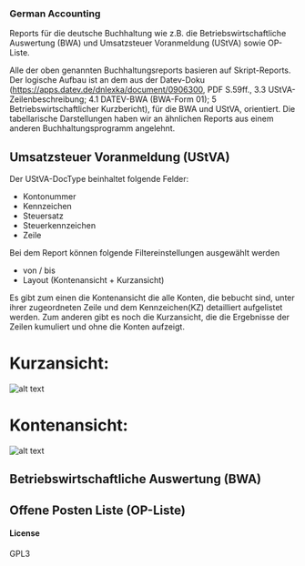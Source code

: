 ### German Accounting

Reports für die deutsche Buchhaltung wie z.B. die Betriebswirtschaftliche Auswertung (BWA) und  Umsatzsteuer Voranmeldung (UStVA) sowie OP-Liste.

Alle der oben genannten Buchhaltungsreports basieren auf Skript-Reports. Der logische Aufbau ist an dem aus der Datev-Doku (https://apps.datev.de/dnlexka/document/0906300, PDF S.59ff., 3.3 UStVA-Zeilenbeschreibung; 4.1 DATEV-BWA (BWA-Form 01); 5 Betriebswirtschaftlicher Kurzbericht), für die BWA und UStVA, orientiert. Die tabellarische Darstellungen haben wir an ähnlichen Reports aus einem anderen Buchhaltungsprogramm angelehnt.

## Umsatzsteuer Voranmeldung (UStVA)

Der UStVA-DocType beinhaltet folgende Felder:
- Kontonummer
- Kennzeichen
- Steuersatz
- Steuerkennzeichen
- Zeile

Bei dem Report können folgende Filtereinstellungen ausgewählt werden
- von / bis
- Layout (Kontenansicht + Kurzansicht)

Es gibt zum einen die Kontenansicht die alle Konten, die bebucht sind, unter ihrer zugeordneten Zeile und dem Kennzeichen(KZ) detailliert aufgelistet werden. Zum anderen gibt es noch die Kurzansicht, die die Ergebnisse der Zeilen kumuliert und ohne die Konten aufzeigt.

# Kurzansicht:
![alt text](erpnext_german_accounting/docs/Kurzansicht_UStVA.png)
# Kontenansicht:
![alt text](erpnext_german_accounting/docs/Kontenansicht_UStVA.png)


## Betriebswirtschaftliche Auswertung (BWA)

## Offene Posten Liste (OP-Liste)





#### License

GPL3
